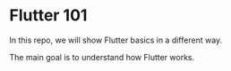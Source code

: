 # Flutter 101

In this repo, we will show Flutter basics in a different way. 

The main goal is to understand how Flutter works.
